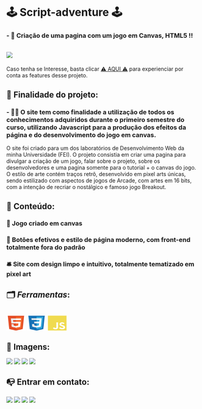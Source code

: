 
# 🕹️ Script-adventure 🕹️

### - 🧰 Criação de uma pagina  com um jogo em Canvas, HTML5 !! 

<div>
    <br>
    <img src="https://cdn.discordapp.com/attachments/820125695958843432/881959093663842375/unknown.png" target="_blank"><br>
   <br> Caso tenha se Interesse, basta clicar <a href = "https://scriptadventure.netlify.app/home">⚠️ AQUI ⚠️</a> para experienciar por conta as features desse projeto. 
</div>

##

## 🔎 Finalidade do projeto:

### - 👨‍💻  O site tem como finalidade a utilização de todos os conhecimentos adquiridos durante o primeiro semestre do curso, utilizando Javascript para a produção dos efeitos da página e do desenvolvimento do jogo em canvas.
 O site foi criado para um dos laboratórios de Desenvolvimento Web da minha Universidade (FEI). 
 O projeto consistia em criar uma pagina para divulgar a criação de um jogo, falar sobre o projeto, sobre os desenvolvedores e uma pagina somente para o tutorial + o canvas do jogo.
 O estilo de arte contém traços retrô, desenvolvido em pixel arts únicas, sendo estilizado com aspectos de jogos de Arcade, com artes em 16 bits, com a intenção de recriar o nostálgico e famoso jogo Breakout. 
 
## 

## 📰 Conteúdo:

### 📱 Jogo criado em canvas
### 📌 Botões  efetivos e estilo de página moderno, com front-end totalmente fora do padrão
### 🛎️  Site com design limpo e intuitivo,  totalmente tematizado em pixel art

##


 ## 🗂️ _Ferramentas_:
  
<div style="display: inline_block"><br>
  <img align="center" alt="icon-HTML" height="40" width="50" src="https://raw.githubusercontent.com/devicons/devicon/master/icons/html5/html5-original.svg">
  <img align="center" alt="icon-CSS" height="40" width="50" src="https://raw.githubusercontent.com/devicons/devicon/master/icons/css3/css3-original.svg">
   <img align="center" alt="icon-Js" height="40" width="50" src="https://raw.githubusercontent.com/devicons/devicon/master/icons/javascript/javascript-plain.svg">
  
 ##

## 📸 Imagens:

<div> 
  <img src="https://cdn.discordapp.com/attachments/820125695958843432/881959093663842375/unknown.png" width="420px" target="_blank">
  <img src="https://cdn.discordapp.com/attachments/820125695958843432/881959432005763172/unknown.png" width="420px" target="_blank">
  <img src="https://cdn.discordapp.com/attachments/820125695958843432/881959931207635036/unknown.png" width="420px" target="_blank">
 	<img src="https://cdn.discordapp.com/attachments/820125695958843432/881960185671864390/unknown.png"  width="420px" target="_blank">
    
</div>  

 ##

 ## 📭 Entrar em contato:
 
<div> 
  <a href = "mailto:guilhermereisqcontato@gmail.com"><img src="https://img.shields.io/badge/Gmail-D14836?style=for-the-badge&logo=gmail&logoColor=white" target="_blank"></a>
  <a href="https://www.linkedin.com/in/guilherme-reis-queiroz/" target="_blank"><img src="https://img.shields.io/badge/-LinkedIn-%230077B5?style=for-the-badge&logo=linkedin&logoColor=white" target="_blank"></a>
  <a href="https://instagram.com/ttams_insta" target="_blank"><img src="https://img.shields.io/badge/-Instagram-%23E4405F?style=for-the-badge&logo=instagram&logoColor=white" target="_blank"></a>
 	<a href="https://www.twitch.tv/ttams" target="_blank"><img src="https://img.shields.io/badge/Twitch-9146FF?style=for-the-badge&logo=twitch&logoColor=white" target="_blank"></a>
</div>
